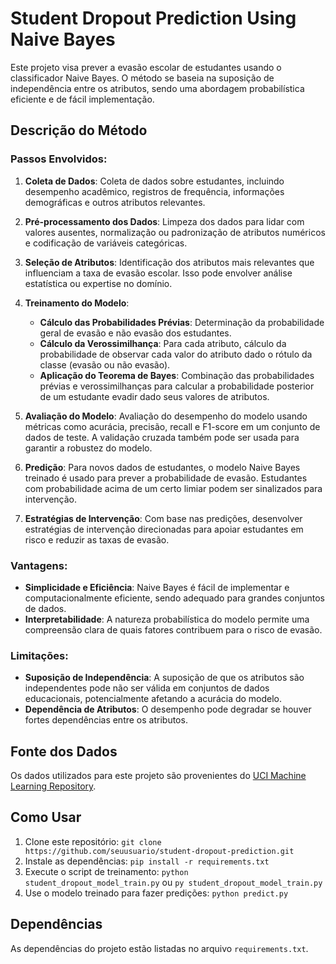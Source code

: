 
# Student Dropout Prediction Using Naive Bayes

Este projeto visa prever a evasão escolar de estudantes usando o classificador Naive Bayes. O método se baseia na suposição de independência entre os atributos, sendo uma abordagem probabilística eficiente e de fácil implementação.

## Descrição do Método

### Passos Envolvidos:

1. **Coleta de Dados**: Coleta de dados sobre estudantes, incluindo desempenho acadêmico, registros de frequência, informações demográficas e outros atributos relevantes.

2. **Pré-processamento dos Dados**: Limpeza dos dados para lidar com valores ausentes, normalização ou padronização de atributos numéricos e codificação de variáveis categóricas.

3. **Seleção de Atributos**: Identificação dos atributos mais relevantes que influenciam a taxa de evasão escolar. Isso pode envolver análise estatística ou expertise no domínio.

4. **Treinamento do Modelo**:
   - **Cálculo das Probabilidades Prévias**: Determinação da probabilidade geral de evasão e não evasão dos estudantes.
   - **Cálculo da Verossimilhança**: Para cada atributo, cálculo da probabilidade de observar cada valor do atributo dado o rótulo da classe (evasão ou não evasão).
   - **Aplicação do Teorema de Bayes**: Combinação das probabilidades prévias e verossimilhanças para calcular a probabilidade posterior de um estudante evadir dado seus valores de atributos.

5. **Avaliação do Modelo**: Avaliação do desempenho do modelo usando métricas como acurácia, precisão, recall e F1-score em um conjunto de dados de teste. A validação cruzada também pode ser usada para garantir a robustez do modelo.

6. **Predição**: Para novos dados de estudantes, o modelo Naive Bayes treinado é usado para prever a probabilidade de evasão. Estudantes com probabilidade acima de um certo limiar podem ser sinalizados para intervenção.

7. **Estratégias de Intervenção**: Com base nas predições, desenvolver estratégias de intervenção direcionadas para apoiar estudantes em risco e reduzir as taxas de evasão.

### Vantagens:
- **Simplicidade e Eficiência**: Naive Bayes é fácil de implementar e computacionalmente eficiente, sendo adequado para grandes conjuntos de dados.
- **Interpretabilidade**: A natureza probabilística do modelo permite uma compreensão clara de quais fatores contribuem para o risco de evasão.

### Limitações:
- **Suposição de Independência**: A suposição de que os atributos são independentes pode não ser válida em conjuntos de dados educacionais, potencialmente afetando a acurácia do modelo.
- **Dependência de Atributos**: O desempenho pode degradar se houver fortes dependências entre os atributos.

## Fonte dos Dados

Os dados utilizados para este projeto são provenientes do [UCI Machine Learning Repository](https://archive.ics.uci.edu/ml/index.php).

## Como Usar

1. Clone este repositório: `git clone https://github.com/seuusuario/student-dropout-prediction.git`
2. Instale as dependências: `pip install -r requirements.txt`
3. Execute o script de treinamento: `python student_dropout_model_train.py` ou `py student_dropout_model_train.py` 
4. Use o modelo treinado para fazer predições: `python predict.py`

## Dependências

As dependências do projeto estão listadas no arquivo `requirements.txt`.
